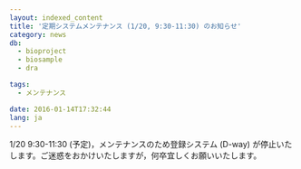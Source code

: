 ```yaml
---
layout: indexed_content
title: '定期システムメンテナンス (1/20, 9:30-11:30) のお知らせ'
category: news
db:
  - bioproject
  - biosample
  - dra

tags:
  - メンテナンス

date: 2016-01-14T17:32:44
lang: ja
---
```


1/20 9:30-11:30 (予定)，メンテナンスのため登録システム (D-way) が停止いたします。ご迷惑をおかけいたしますが，何卒宜しくお願いいたします。
